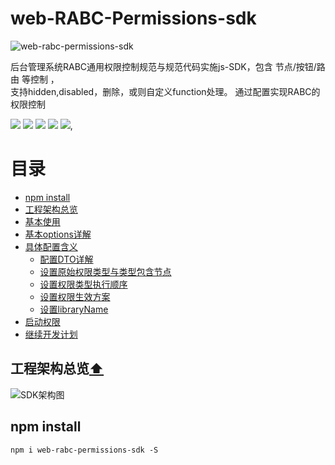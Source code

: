 # web-RABC-Permissions-sdk

![web-rabc-permissions-sdk](https://imgse.com/i/z3jf0I)
<p>
后台管理系统RABC通用权限控制规范与规范代码实施js-SDK，包含 节点/按钮/路由 等控制 ，
<br />
支持hidden,disabled，删除，或则自定义function处理。  通过配置实现RABC的权限控制
</p>

<p align="left">
    <img src="https://www.oscs1024.com/platform/badge/liyuec/easyExcelJs.svg" />
    <img src="https://img.shields.io/badge/size-6.56kb-blue" />
    <img src="https://img.shields.io/badge/license-MIT-orange" />
    <img src="https://img.shields.io/badge/converage-50%25-red" />
    <img src="https://img.shields.io/badge/version-1.0.0-lightgrey" />,
</p>

# 目录
<ul>
  <li><a href="#npm-install">npm install</a></li>
  <li><a href="#工程架构总览">工程架构总览</a></li>
  <li><a href="#基本使用">基本使用</a></li>
  <li><a href="#基本options详解">基本options详解</a></li>
  <li>
    <a href="#接口">具体配置含义</a>
    <ul>
    <li><a href="#配置DTO详解">配置DTO详解</a></li>
      <li><a href="#设置原始权限类型与类型包含节点">设置原始权限类型与类型包含节点</a></li>
      <li><a href="#设置权限类型执行顺序">设置权限类型执行顺序</a></li>
      <li><a href="#设置权限生效方案">设置权限生效方案</a></li>
      <li><a href="#设置libraryName">设置libraryName</a></li>
    </ul>
  </li>
  <li><a href="#启动权限">启动权限</a></li>
  <li><a href="#继续开发计划">继续开发计划</a></li>
</ul>


## 工程架构总览[⬆](#目录)<!-- Link generated with jump2header -->

![SDK架构图](https://s1.ax1x.com/2022/11/23/z3WOmQ.png)

###

## npm install
```shell
npm i web-rabc-permissions-sdk -S
```